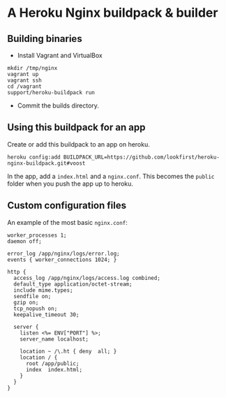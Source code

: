 # A Heroku Nginx buildpack & builder

## Building binaries

* Install Vagrant and VirtualBox

```
mkdir /tmp/nginx
vagrant up
vagrant ssh
cd /vagrant
support/heroku-buildpack run
```

* Commit the builds directory.

## Using this buildpack for an app

Create or add this buildpack to an app on heroku.

```
heroku config:add BUILDPACK_URL=https://github.com/lookfirst/heroku-nginx-buildpack.git#voost
```

In the app, add a `index.html` and a `nginx.conf`. This becomes the `public` folder when
you push the app up to heroku.

## Custom configuration files

An example of the most basic `nginx.conf`:

```
worker_processes 1;
daemon off;

error_log /app/nginx/logs/error.log;
events { worker_connections 1024; }

http {
  access_log /app/nginx/logs/access.log combined;
  default_type application/octet-stream;
  include mime.types;
  sendfile on;
  gzip on;
  tcp_nopush on;
  keepalive_timeout 30;

  server {
    listen <%= ENV["PORT"] %>;
    server_name localhost;

    location ~ /\.ht { deny  all; }
    location / {
      root /app/public;
      index  index.html;
    }
  }
}
```

